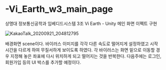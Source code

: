 # -Vi_Earth_w3_main_page
상명대 정보통신공학과 임베디드시스템 3조 Vi Earth - Unity 메인 화면 이펙트 구현

![KakaoTalk_20200921_204812795](https://user-images.githubusercontent.com/54584364/93767406-f2d84900-fc52-11ea-8184-d577714decde.jpg)


배경화면 scene이다.
바이러스 이미지를 각각 다른 속도로 떨어지게 설정하였고 시작시간을 다르게 하여
무질서하게 보이도록 하였다. 각 바이러스는 화면 밑으로 이동할 경우 지정해 놓은 좌표에
다시 위치하게 되고 떨어지는 것을 반복한다. 다음주에는 로그인, 회원가입 등의 UI 박스를 추가할 예정이다.
